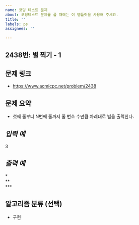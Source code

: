 ```yaml
---
name: 코딩 테스트 문제
about: 코딩테스트 문제를 풀 때에는 이 템플릿을 사용해 주세요.
title: ''
labels: ps
assignees: ''

---
```


## 2438번: 별 찍기 - 1
## 문제 링크
- https://www.acmicpc.net/problem/2438
## 문제 요약
- 첫째 줄부터 N번째 줄까지 줄 번호 수만큼 차례대로 별을 출력한다.
## *입력 예*   
3  
## *출력 예*   
\*   
\**   
\***    
## 알고리즘 분류 (선택)
- 구현
